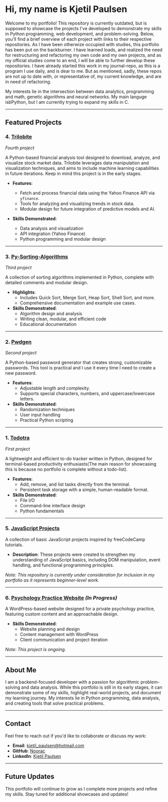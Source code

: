 # Hi, my name is Kjetil Paulsen
Welcome to my portfolio! This repository is currently outdated, but is supposed to showcase the projects I've developed to demonstrate my skills in Python programming, web development, and problem-solving. Below, you'll find a brief overview of each project with links to their respective repositories. As I have been otherwize occupied with studies, this portfolio has been put on the backburner. I have learned loads, and realized the need for restructuring and refactoring my own code and my own projects, and as my official studies come to an end, I will be able to further develop these repositories. I have already started this work in my journal-repo, as this is a program I use daily, and is dear to me. But as mentioned, sadly, these repos are not up to date with, or representative of, my current knowledge, and are in need of refactoring.

My interests lie in the intersection between data analytics, programming and math, genetic algorithms and neural networks. My main languge isbPython, but I am currently trying to expand my skills in C.

---

## Featured Projects

### 4. [**Trilobite**](https://github.com/noorac/trilobite) 
*Fourth project*

A Python-based financial analysis tool designed to download, analyze, and visualize stock market data. Trilobite leverages data manipulation and visualization techniques, and aims to include machine learning capabilities in future iterations. Keep in mind this project is in the early stages.

- **Features**:  
  - Fetch and process financial data using the Yahoo Finance API via `yfinance`.  
  - Tools for analyzing and visualizing trends in stock data.  
  - Modular design for future integration of predictive models and AI.  

- **Skills Demonstrated**:  
  - Data analysis and visualization  
  - API integration (Yahoo Finance)  
  - Python programming and modular design  

---

### 3. [**Py-Sorting-Algorithms**](https://github.com/noorac/py-sorting-algorithms) 
*Third project*

A collection of sorting algorithms implemented in Python, complete with detailed comments and modular design.

- **Highlights**:
  - Includes Quick Sort, Merge Sort, Heap Sort, Shell Sort, and more.
  - Comprehensive documentation and example use cases.
- **Skills Demonstrated**:
  - Algorithm design and analysis
  - Writing clean, modular, and efficient code
  - Educational documentation

---

### 2. [**Pwdgen**](https://github.com/noorac/pwdgen) 
*Second project*

A Python-based password generator that creates strong, customizable passwords. This tool is practical and I use it every time I need to create a new password.

- **Features**:
  - Adjustable length and complexity.
  - Supports special characters, numbers, and uppercase/lowercase letters.
- **Skills Demonstrated**:
  - Randomization techniques
  - User input handling
  - Practical Python scripting

---

### 1. [**Todotra**](https://github.com/noorac/todotra) 
*First project*

A lightweight and efficient to-do tracker written in Python, designed for terminal-based productivity enthusiasts(The main reason for showcasing this is because no portfolio is complete without a todo-list).

- **Features**:
  - Add, remove, and list tasks directly from the terminal.
  - Persistent task storage with a simple, human-readable format.
- **Skills Demonstrated**:
  - File I/O
  - Command-line interface design
  - Python fundamentals

---  

### 5. [**JavaScript Projects**](https://github.com/noorac/javascript-basic-projects)
A collection of basic JavaScript projects inspired by freeCodeCamp tutorials.

- **Description**: These projects were created to strengthen my understanding of JavaScript basics, including DOM manipulation, event handling, and functional programming principles.

*Note: This repository is currently under consideration for inclusion in my portfolio as it represents beginner-level work.*

---

### 6. [**Psychology Practice Website**](https://gbpsicoterapia.it/en) *(In Progress)*
A WordPress-based website designed for a private psychology practice, featuring custom content and an approachable design.

- **Skills Demonstrated**:
  - Website planning and design
  - Content management with WordPress
  - Client communication and project iteration

*Note: This project is ongoing.*

---

## About Me

I am a backend-focused developer with a passion for algorithmic problem-solving and data analysis. While this portfolio is still in its early stages, it can demonstrate some of my skills, highlight real-world projects, and document my learning journey. My interests lie in Python programming, data analysis, and creating tools that solve practical problems.

---

## Contact

Feel free to reach out if you'd like to collaborate or discuss my work:
- **Email**: kjetil_paulsen@hotmail.com
- **GitHub**: [Noorac](https://github.com/noorac)
- **LinkedIn**: [Kjetil Paulsen](https://www.linkedin.com/in/kjetil-paulsen-631110b5/)

---

## Future Updates

This portfolio will continue to grow as I complete more projects and refine my skills. Stay tuned for additional showcases and updates!
